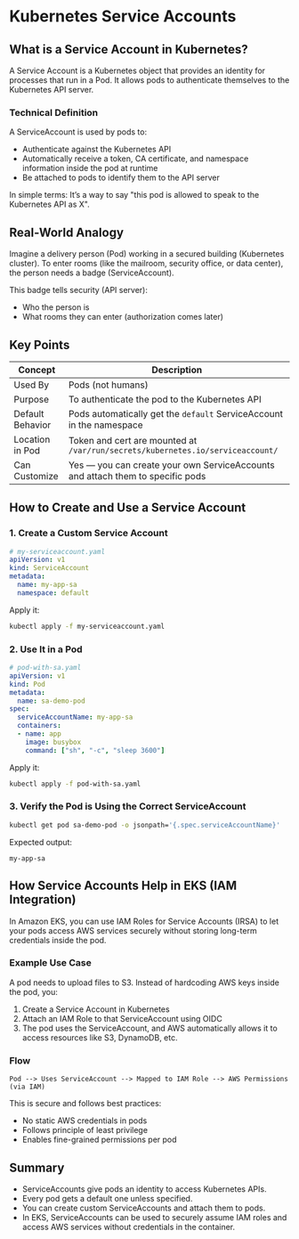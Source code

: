 
# Kubernetes Service Accounts 

## What is a Service Account in Kubernetes?

A Service Account is a Kubernetes object that provides an identity for processes that run in a Pod. It allows pods to authenticate themselves to the Kubernetes API server.

### Technical Definition

A ServiceAccount is used by pods to:
- Authenticate against the Kubernetes API
- Automatically receive a token, CA certificate, and namespace information inside the pod at runtime
- Be attached to pods to identify them to the API server

In simple terms: It’s a way to say "this pod is allowed to speak to the Kubernetes API as X".

## Real-World Analogy

Imagine a delivery person (Pod) working in a secured building (Kubernetes cluster). To enter rooms (like the mailroom, security office, or data center), the person needs a badge (ServiceAccount).

This badge tells security (API server):
- Who the person is
- What rooms they can enter (authorization comes later)

## Key Points

| Concept              | Description                                                                                       |
|----------------------|---------------------------------------------------------------------------------------------------|
| Used By              | Pods (not humans)                                                                                 |
| Purpose              | To authenticate the pod to the Kubernetes API                                                     |
| Default Behavior     | Pods automatically get the `default` ServiceAccount in the namespace                             |
| Location in Pod      | Token and cert are mounted at `/var/run/secrets/kubernetes.io/serviceaccount/`                  |
| Can Customize        | Yes — you can create your own ServiceAccounts and attach them to specific pods                   |

## How to Create and Use a Service Account

### 1. Create a Custom Service Account

```yaml
# my-serviceaccount.yaml
apiVersion: v1
kind: ServiceAccount
metadata:
  name: my-app-sa
  namespace: default
```

Apply it:

```bash
kubectl apply -f my-serviceaccount.yaml
```

### 2. Use It in a Pod

```yaml
# pod-with-sa.yaml
apiVersion: v1
kind: Pod
metadata:
  name: sa-demo-pod
spec:
  serviceAccountName: my-app-sa
  containers:
  - name: app
    image: busybox
    command: ["sh", "-c", "sleep 3600"]
```

Apply it:

```bash
kubectl apply -f pod-with-sa.yaml
```

### 3. Verify the Pod is Using the Correct ServiceAccount

```bash
kubectl get pod sa-demo-pod -o jsonpath='{.spec.serviceAccountName}'
```

Expected output:
```
my-app-sa
```

## How Service Accounts Help in EKS (IAM Integration)

In Amazon EKS, you can use IAM Roles for Service Accounts (IRSA) to let your pods access AWS services securely without storing long-term credentials inside the pod.

### Example Use Case

A pod needs to upload files to S3. Instead of hardcoding AWS keys inside the pod, you:

1. Create a Service Account in Kubernetes
2. Attach an IAM Role to that ServiceAccount using OIDC
3. The pod uses the ServiceAccount, and AWS automatically allows it to access resources like S3, DynamoDB, etc.

### Flow

```
Pod --> Uses ServiceAccount --> Mapped to IAM Role --> AWS Permissions (via IAM)
```

This is secure and follows best practices:
- No static AWS credentials in pods
- Follows principle of least privilege
- Enables fine-grained permissions per pod

## Summary

- ServiceAccounts give pods an identity to access Kubernetes APIs.
- Every pod gets a default one unless specified.
- You can create custom ServiceAccounts and attach them to pods.
- In EKS, ServiceAccounts can be used to securely assume IAM roles and access AWS services without credentials in the container.

